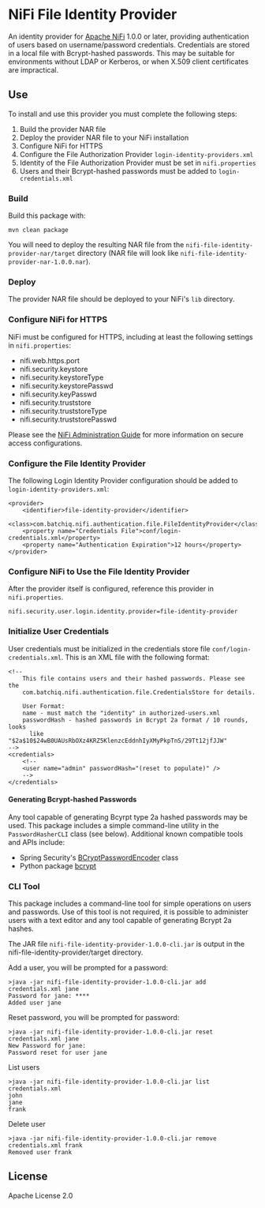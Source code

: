 # NiFi File Identity Provider
An identity provider for [Apache NiFi](https://nifi.apache.org/) 1.0.0 or later, providing authentication of users
based on username/password credentials.  Credentials are stored in a local file with Bcrypt-hashed passwords.
This may be suitable for environments without LDAP or Kerberos, or when X.509 client certificates are impractical.

## Use
To install and use this provider you must complete the following steps:

1. Build the provider NAR file
2. Deploy the provider NAR file to your NiFi installation
3. Configure NiFi for HTTPS
4. Configure the File Authorization Provider `login-identity-providers.xml`
5. Identity of the File Authorization Provider must be set in `nifi.properties`
6. Users and their Bcrypt-hashed passwords must be added to `login-credentials.xml`

### Build
Build this package with:
```
mvn clean package
```
You will need to deploy the resulting NAR file from the `nifi-file-identity-provider-nar/target` directory
(NAR file will look like `nifi-file-identity-provider-nar-1.0.0.nar`).

### Deploy
The provider NAR file should be deployed to your NiFi's `lib` directory.

### Configure NiFi for HTTPS
NiFi must be configured for HTTPS, including at least the following settings in `nifi.properties`:
* nifi.web.https.port
* nifi.security.keystore
* nifi.security.keystoreType
* nifi.security.keystorePasswd
* nifi.security.keyPasswd
* nifi.security.truststore
* nifi.security.truststoreType
* nifi.security.truststorePasswd

Please see the [NiFi Administration Guide](https://nifi.apache.org/docs/nifi-docs/html/administration-guide.html)
for more information on secure access configurations.

### Configure the File Identity Provider
The following Login Identity Provider configuration should be added to `login-identity-providers.xml`:
```
<provider>
    <identifier>file-identity-provider</identifier>
    <class>com.batchiq.nifi.authentication.file.FileIdentityProvider</class>
    <property name="Credentials File">conf/login-credentials.xml</property>
    <property name="Authentication Expiration">12 hours</property>
</provider>
```

### Configure NiFi to Use the File Identity Provider
After the provider itself is configured, reference this provider in `nifi.properties`.

```
nifi.security.user.login.identity.provider=file-identity-provider
```

### Initialize User Credentials
User credentials must be initialized in the credentials store file `conf/login-credentials.xml`.
This is an XML file with the following format:

```
<!--
    This file contains users and their hashed passwords. Please see the
    com.batchiq.nifi.authentication.file.CredentialsStore for details.

    User Format:
    name - must match the "identity" in authorized-users.xml
    passwordHash - hashed passwords in Bcrypt 2a format / 10 rounds, looks
      like "$2a$10$24wB0UAUsRbOXz4KRZ5KlenzcEddnhIyXMyPkpTnS/29Tt12jfJJW"
-->
<credentials>
    <!--
    <user name="admin" passwordHash="(reset to populate)" />
    -->
</credentials>
```

#### Generating Bcrypt-hashed Passwords
Any tool capable of generating Bcyrpt type 2a hashed passwords may be used.  This package includes a simple command-line
utility in the `PasswordHasherCLI` class (see below).  Additional known compatible tools and APIs include:

* Spring Security's [BCryptPasswordEncoder](https://docs.spring.io/spring-security/site/docs/current/apidocs/org/springframework/security/crypto/bcrypt/BCryptPasswordEncoder.html) class
* Python package [bcrypt](https://pypi.python.org/pypi/bcrypt/2.0.0)


### CLI Tool
This package includes a command-line tool for simple operations on users and passwords.  Use of this tool is not required,
it is possible to administer users with a text editor and any tool capable of generating Bcrypt 2a hashes.

The JAR file `nifi-file-identity-provider-1.0.0-cli.jar` is output in the nifi-file-identity-provider/target directory.

Add a user, you will be prompted for a password:
```
>java -jar nifi-file-identity-provider-1.0.0-cli.jar add credentials.xml jane
Password for jane: ****
Added user jane
```

Reset password, you will be prompted for password:
```
>java -jar nifi-file-identity-provider-1.0.0-cli.jar reset credentials.xml jane
New Password for jane:
Password reset for user jane
```

List users
```
>java -jar nifi-file-identity-provider-1.0.0-cli.jar list credentials.xml
john
jane
frank
```

Delete user
```
>java -jar nifi-file-identity-provider-1.0.0-cli.jar remove credentials.xml frank
Removed user frank
```

## License
Apache License 2.0
